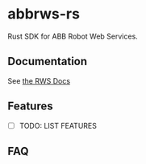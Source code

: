 # abbrws-rs

Rust SDK for ABB Robot Web Services.

## Documentation

See [the RWS Docs]([https://fuellabs.github.io/fuels-rs/latest/](https://developercenter.robotstudio.com/api/RWS))

## Features

- [ ] TODO: LIST FEATURES

## FAQ
